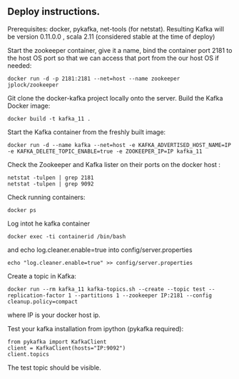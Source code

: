 
## Deploy instructions.

Prerequisites: docker, pykafka, net-tools (for netstat). 
Resulting Kafka will be version 0.11.0.0 , scala 2.11 (considered stable at the time of deploy)

Start the zookeeper container, give it a name, bind the container port 2181 to the host OS port so that we can access that port from the our host OS if needed:
```
docker run -d -p 2181:2181 --net=host --name zookeeper jplock/zookeeper
```
Git clone the docker-kafka project locally onto the server. 
Build  the Kafka Docker image:
```
docker build -t kafka_11 .
```
Start the Kafka container from the freshly built image: 
```
docker run -d --name kafka --net=host -e KAFKA_ADVERTISED_HOST_NAME=IP -e KAFKA_DELETE_TOPIC_ENABLE=true -e ZOOKEEPER_IP=IP kafka_11  
```

Check the Zookeeper and Kafka lister on their ports on the docker host :
```
netstat -tulpen | grep 2181
netstat -tulpen | grep 9092
```

Check running containers:
```
docker ps
```
Log intot he kafka container 
```
docker exec -ti containerid /bin/bash
```
and echo log.cleaner.enable=true into config/server.properties
```
echo "log.cleaner.enable=true" >> config/server.properties
```

Create a topic in Kafka: 
```
docker run --rm kafka_11 kafka-topics.sh --create --topic test --replication-factor 1 --partitions 1 --zookeeper IP:2181 --config cleanup.policy=compact
```
where IP is your docker host ip.  


Test your kafka installation from ipython (pykafka required): 
```
from pykafka import KafkaClient 
client = KafkaClient(hosts="IP:9092")
client.topics 
```

The test topic should be visible.  
